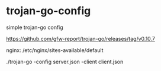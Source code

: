 # trojan-go-config
simple trojan-go config

https://github.com/gfw-report/trojan-go/releases/tag/v0.10.7

nginx: /etc/nginx/sites-available/default

./trojan-go -config server.json -client client.json
